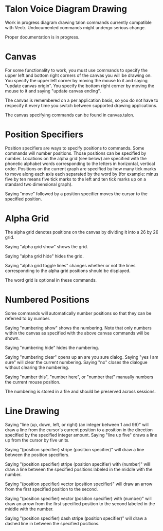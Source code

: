 # Talon Voice Diagram Drawing
Work in progress diagram drawing talon commands currently compatible with Vectr. Undocumented commands might undergo serious change.

Proper documentation is in progress.

# Canvas
For some functionality to work, you must use commands to specify the upper left and bottom right corners of the canvas you will be drawing on. You specify the upper left corner by moving the mouse to it and saying "update canvas origin". You specify the bottom right corner by moving the mouse to it and saying "update canvas ending".

The canvas is remembered on a per application basis, so you do not have to respecify it every time you switch between supported drawing applications.

The canvas specifying commands can be found in canvas.talon.

# Position Specifiers
Position specifiers are ways to specify positions to commands. Some commands will number positions. Those positions can be specified by number. Locations on the alpha grid (see below) are specified with the phonetic alphabet words corresponding to the letters in horizontal, vertical order. Positions on the current graph are specified by how many tick marks to move along each axis each separated by the word by (for example: minus five by ten means five tick marks to the left and ten tick marks up on a standard two dimensional graph).

 Saying "move" followed by a position specifier moves the cursor to the specified position.
 
 # Alpha Grid
 The alpha grid denotes positions on the canvas by dividing it into a 26 by 26 grid.
 
  Saying "alpha grid show" shows the grid.
  
  Saying "alpha grid hide" hides the grid.
  
  Saying "alpha grid toggle lines" changes whether or not the lines corresponding to the alpha grid positions should be displayed.
  
  The word grid is optional in these commands.

# Numbered Positions
Some commands will automatically number positions so that they can be referred to by number.

Saying "numbering show" shows the numbering. Note that only numbers within the canvas as specified with the above canvas commands will be shown.

Saying "numbering hide" hides the numbering.

Saying "numbering clear" opens up an are you sure dialog. Saying "yes I am sure" will clear the current numbering. Saying "no" closes the dialogue without clearing the numbering.

Saying "number this", "number here", or "number that" manually numbers the current mouse position.

The numbering is stored in a file and should be preserved across sessions.

# Line Drawing
Saying "line (up, down, left, or right) (an integer between 1 and 99)" will draw a line from the cursor's current position to a position in the direction specified by the specified integer amount. Saying "line up five" draws a line up from the cursor by five units.

Saying "(position specifier) stripe (position specifier)" will draw a line between the position specifiers.

Saying "(position specifier) stripe (position specifier) with (number)" will draw a line between the specified positions labeled in the middle with the number.

Saying "(position specifier) vector (position specifier)" will draw an arrow from the first specified position to the second.

Saying "(position specifier) vector (position specifier) with (number)" will draw an arrow from the first specified position to the second labeled in the middle with the number.

Saying "(position specifier) dash stripe (position specifier)" will draw a dashed line in between the specified positions.

